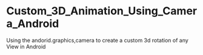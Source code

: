 Custom_3D_Animation_Using_Camera_Android
========================================

Using the andorid.graphics,camera to create a custom 3d rotation of any View in Android
